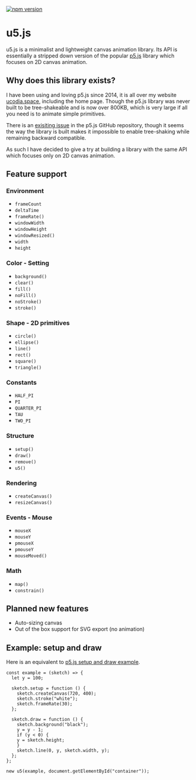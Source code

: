 [![npm version](https://badge.fury.io/js/u5js.svg)](https://badge.fury.io/js/u5js)

# u5.js

u5.js is a minimalist and lightweight canvas animation library. Its API is essentially a stripped down version of the popular [p5.js](https://github.com/processing/p5.js) library which focuses on 2D canvas animation.

## Why does this library exists?

I have been using and loving p5.js since 2014, it is all over my website [ucodia.space](https://ucodia.space), including the home page. Though the p5.js library was never built to be tree-shakeable and is now over 800KB, which is very large if all you need is to animate simple primitives.

There is an [exisiting issue](https://github.com/processing/p5.js/issues/5740) in the p5.js GitHub repository, though it seems the way the library is built makes it impossible to enable tree-shaking while remaining backward compatible.

As such I have decided to give a try at building a library with the same API which focuses only on 2D canvas animation.

## Feature support

### Environment

- `frameCount`
- `deltaTime`
- `frameRate()`
- `windowWidth`
- `windowHeight`
- `windowResized()`
- `width`
- `height`

### Color - Setting

- `background()`
- `clear()`
- `fill()`
- `noFill()`
- `noStroke()`
- `stroke()`

### Shape - 2D primitives

- `circle()`
- `ellipse()`
- `line()`
- `rect()`
- `square()`
- `triangle()`

### Constants

- `HALF_PI`
- `PI`
- `QUARTER_PI`
- `TAU`
- `TWO_PI`

### Structure

- `setup()`
- `draw()`
- `remove()`
- `u5()`

### Rendering

- `createCanvas()`
- `resizeCanvas()`

### Events - Mouse

- `mouseX`
- `mouseY`
- `pmouseX`
- `pmouseY`
- `mouseMoved()`

### Math

- `map()`
- `constrain()`

## Planned new features

- Auto-sizing canvas
- Out of the box support for SVG export (no animation)

## Example: setup and draw

Here is an equivalent to [p5.js setup and draw example](https://p5js.org/examples/structure-setup-and-draw.html).

```
const example = (sketch) => {
  let y = 100;

  sketch.setup = function () {
    sketch.createCanvas(720, 400);
    sketch.stroke("white");
    sketch.frameRate(30);
  };

  sketch.draw = function () {
    sketch.background("black");
    y = y - 1;
    if (y < 0) {
    y = sketch.height;
    }
    sketch.line(0, y, sketch.width, y);
  };
};

new u5(example, document.getElementById("container"));
```
